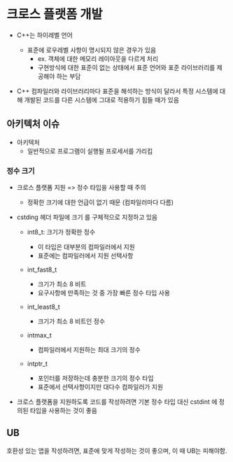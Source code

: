 # **크로스 플랫폼 개발**

-   C++는 하이레벨 언어

    -   표준에 로우레벨 사항이 명시되지 않은 경우가 있음
        -   ex. 객체에 대한 메모리 레이아웃을 다르게 처리
        -   구현방식에 대한 표준이 없는 상태에서 표준 언어와 표준 라이브러리를 제공해야 하는 부담

-   C++ 컴파일러와 라이브러리마다 표준을 해석하는 방식이 달라서 특정 시스템에 대해 개발된 코드를 다른 시스템에 그대로 적용하기 힘들 때가 있음

## **아키텍처 이슈**

-   아키텍처
    -   일반적으로 프로그램이 실행될 프로세서를 가리킴

### **정수 크기**

-   크로스 플랫폼 지원 => 정수 타입을 사용할 때 주의

    -   정확한 크기에 대한 언급이 없기 때문 (컴파일러마다 다름)

-   cstding 헤더 파일에 크기 를 구체적으로 지정하고 있음

    -   int8_t: 크기가 정확한 정수

        -   이 타입은 대부분의 컴파일러에서 지원
        -   표준에는 컴파일러에서 지원 선택사항

    -   int_fast8_t
        -   크기가 최소 8 비트
        -   요구사항에 만족하는 것 중 가장 빠른 정수 타입 사용
    -   int_least8_t
        -   크기가 최소 8 비트인 정수
    -   intmax_t
        -   컴파일러에서 지원하는 최대 크기의 정수
    -   intptr_t
        -   포인터를 저장하는데 충분한 크기의 정수 타입
        -   표준에서 선택사항이지만 대다수 컴파일러가 지원

-   크로스 플랫폼을 지원하도록 코드를 작성하려면 기본 정수 타입 대신 cstdint 에 정의된 타입을 사용하는 것이 좋음

## **UB**

 호환성 있는 앱을 작성하려면, 표준에 맞게 작성하는 것이 좋으며, 이 때 UB는 피해야함.

 
